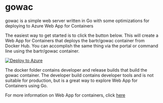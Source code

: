 # gowac

gowac is a simple web server written in Go with some optimizations for deploying to Azure Web App for Containers

The easiest way to get started is to click the button below. This will create a Web App for Containers that deploys the bartr/gowac container from Docker Hub. You can accomplish the same thing via the portal or command line using the bartr/gowac container.

[![Deploy to Azure](https://azuredeploy.net/deploybutton.svg)](https://portal.azure.com/#create/Microsoft.Template/uri/https%3A%2F%2Fraw.githubusercontent.com%2Fbartr%2Fgowac%2Fmaster%2Fazuredeploy.json)

The docker folder contains developer and release builds that build the gowac container. The developer build contains developer tools and is not suitable for production, but is a great way to explore Web App for Containers using Go.

For more information on Web App for containers, click [here](https://azure.microsoft.com/en-us/services/app-service/containers/)